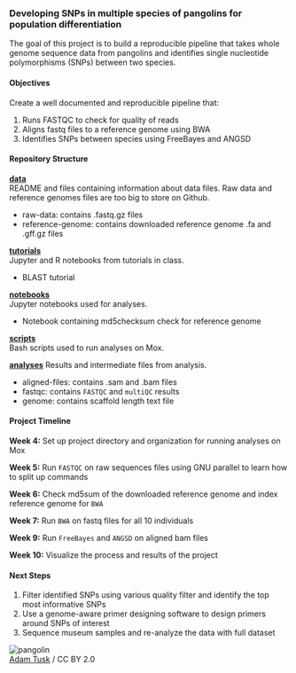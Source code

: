 
### Developing SNPs in multiple species of pangolins for population differentiation

The goal of this project is to build a reproducible pipeline that takes whole genome sequence data from pangolins and identifies single nucleotide polymorphisms (SNPs) between two species.


#### Objectives
Create a well documented and reproducible pipeline that:
1. Runs FASTQC to check for quality of reads
2. Aligns fastq files to a reference genome using BWA
3. Identifies SNPs between species using FreeBayes and ANGSD

#### Repository Structure

[**data**](https://github.com/fish546-2018/hj-pangolin/tree/master/data)  
README and files containing information about data files. Raw data and reference genomes files are too big to store on Github.
 - raw-data: contains .fastq.gz files
 - reference-genome: contains downloaded reference genome .fa and .gff.gz files

[**tutorials**](https://github.com/fish546-2018/hj-pangolin/tree/master/tutorials)  
Jupyter and R notebooks from tutorials in class.   
  - BLAST tutorial

[**notebooks**](https://github.com/fish546-2018/hj-pangolin/tree/master/notebooks)  
Jupyter notebooks used for analyses.
  - Notebook containing md5checksum check for reference genome

[**scripts**](https://github.com/fish546-2018/hj-pangolin/tree/master/scripts)  
Bash scripts used to run analyses on Mox.

[**analyses**](https://github.com/fish546-2018/hj-pangolin/tree/master/analyses)
Results and intermediate files from analysis.
  - aligned-files: contains .sam and .bam files
  - fastqc: contains `FASTQC` and `multiQC` results
  - genome: contains scaffold length text file

#### Project Timeline

**Week 4:** Set up project directory and organization for running analyses on Mox

**Week 5:** Run ```FASTQC``` on raw sequences files using GNU parallel to learn how to split up commands

**Week 6:** Check md5sum of the downloaded reference genome and index reference genome for `BWA`

**Week 7:** Run `BWA` on fastq files for all 10 individuals

**Week 9:** Run `FreeBayes` and `ANGSD` on aligned bam files

**Week 10:** Visualize the process and results of the project

#### Next Steps

1. Filter identified SNPs using various quality filter and identify the top most informative SNPs
3. Use a genome-aware primer designing software to design primers around SNPs of interest
4. Sequence museum samples and re-analyze the data with full dataset



![pangolin](https://farm5.staticflickr.com/4421/35769436014_4e879dcea6_z_d.jpg)  
[Adam Tusk](https://www.flickr.com/photos/148468630@N02/35769436014) / CC BY 2.0

